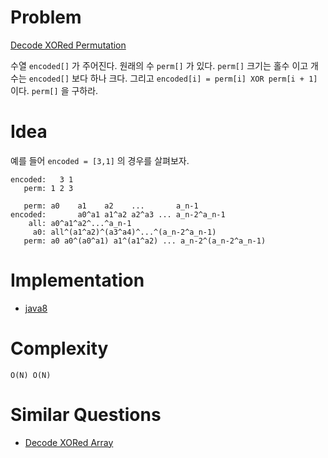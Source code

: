 # Problem

[Decode XORed Permutation](https://leetcode.com/problems/decode-xored-permutation/)

수열 `encoded[]` 가 주어진다. 원래의 수 `perm[]` 가 있다. `perm[]`
크기는 홀수 이고 개수는 `encoded[]` 보다 하나 크다. 그리고 `encoded[i]
= perm[i] XOR perm[i + 1]` 이다. `perm[]` 을 구하라.

# Idea

예를 들어 `encoded = [3,1]` 의 경우를 살펴보자.

```
encoded:   3 1
   perm: 1 2 3
   
   perm: a0    a1    a2    ...       a_n-1 
encoded:       a0^a1 a1^a2 a2^a3 ... a_n-2^a_n-1
    all: a0^a1^a2^...^a_n-1
     a0: all^(a1^a2)^(a3^a4)^...^(a_n-2^a_n-1)
   perm: a0 a0^(a0^a1) a1^(a1^a2) ... a_n-2^(a_n-2^a_n-1)
```

# Implementation

* [java8](Solution.java)

# Complexity

```
O(N) O(N)
```

# Similar Questions

* [Decode XORed Array](https://leetcode.com/problems/decode-xored-array/)
